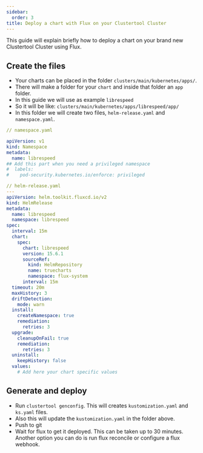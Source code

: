 ```yaml
---
sidebar:
  order: 3
title: Deploy a chart with Flux on your Clustertool Cluster
---
```


This guide will explain briefly how to deploy a chart on your brand new Clustertool Cluster using Flux.

## Create the files

- Your charts can be placed in the folder `clusters/main/kubernetes/apps/`. 
- There will make a folder for your `chart` and inside that folder an `app` folder.
- In this guide we will use as example `librespeed`
- So it will be like: `clusters/main/kubernetes/apps/librespeed/app/`
- In this folder we will create two files, `helm-release.yaml` and `namespace.yaml`.  

```yaml
// namespace.yaml

apiVersion: v1
kind: Namespace
metadata:
  name: librespeed
## Add this part when you need a privileged namespace
#  labels:  
#    pod-security.kubernetes.io/enforce: privileged
```

```yaml
// helm-release.yaml
---
apiVersion: helm.toolkit.fluxcd.io/v2
kind: HelmRelease
metadata:
  name: librespeed
  namespace: librespeed
spec:
  interval: 15m
  chart:
    spec:
      chart: librespeed
      version: 15.6.1
      sourceRef:
        kind: HelmRepository
        name: truecharts
        namespace: flux-system
      interval: 15m
  timeout: 20m
  maxHistory: 3
  driftDetection:
    mode: warn
  install:
    createNamespace: true
    remediation:
      retries: 3
  upgrade:
    cleanupOnFail: true
    remediation:
      retries: 3
  uninstall:
    keepHistory: false
  values:
    # Add here your chart specific values
```

## Generate and deploy

- Run `clustertool genconfig`. This will creates `kustomization.yaml` and `ks.yaml` files.
- Also this will update the `kustomization.yaml` in the folder above.
- Push to git
- Wait for flux to get it deployed. This can be taken up to 30 minutes. Another option you can do is run flux reconcile or configure a flux webhook.
